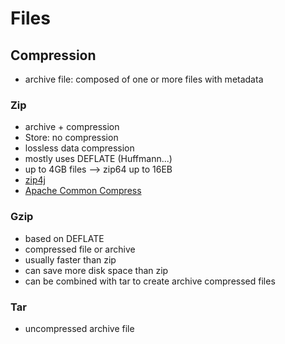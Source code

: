 # Files

## Compression

- archive file: composed of one or more files with metadata

### Zip

- archive + compression
- Store: no compression
- lossless data compression
- mostly uses DEFLATE (Huffmann...)
- up to 4GB files --> zip64 up to 16EB
- [zip4j](https://github.com/srikanth-lingala/zip4j)
- [Apache Common Compress](https://commons.apache.org/proper/commons-compress/examples.html)

### Gzip

- based on DEFLATE
- compressed file or archive
- usually faster than zip
- can save more disk space than zip
- can be combined with tar to create archive compressed files

### Tar

- uncompressed archive file